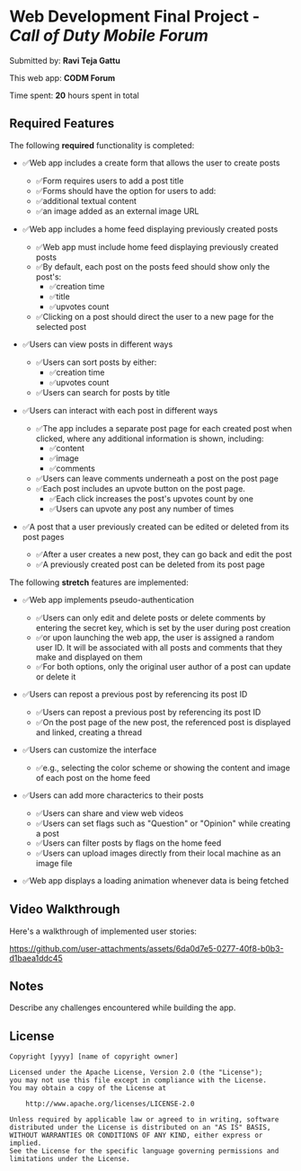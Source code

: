 # Web Development Final Project  - *Call of Duty Mobile Forum*

Submitted by: **Ravi Teja Gattu**

This web app: **CODM Forum**

Time spent: **20** hours spent in total

## Required Features

The following **required** functionality is completed:

- ✅Web app includes a create form that allows the user to create posts
    - ✅Form requires users to add a post title
    - ✅Forms should have the option for users to add:
    - ✅additional textual content
    - ✅an image added as an external image URL

- ✅Web app includes a home feed displaying previously created posts
    - ✅Web app must include home feed displaying previously created posts
    - ✅By default, each post on the posts feed should show only the post's:
        - ✅creation time
        - ✅title
        - ✅upvotes count
    - ✅Clicking on a post should direct the user to a new page for the selected post

- ✅Users can view posts in different ways
    - ✅Users can sort posts by either:
      - ✅creation time
      - ✅upvotes count
    - ✅Users can search for posts by title
      
- ✅Users can interact with each post in different ways
    - ✅The app includes a separate post page for each created post when clicked, where any additional information is shown, including:
        - ✅content
        - ✅image
        - ✅comments
    - ✅Users can leave comments underneath a post on the post page
    - ✅Each post includes an upvote button on the post page.
        - ✅Each click increases the post's upvotes count by one
        - ✅Users can upvote any post any number of times

- ✅A post that a user previously created can be edited or deleted from its post pages
    - ✅After a user creates a new post, they can go back and edit the post
    - ✅A previously created post can be deleted from its post page


The following **stretch** features are implemented:

- ✅Web app implements pseudo-authentication
    - ✅Users can only edit and delete posts or delete comments by entering the secret key, which is set by the user during post creation
    - ✅or upon launching the web app, the user is assigned a random user ID. It will be associated with all posts and comments that they make and displayed on them
    - ✅For both options, only the original user author of a post can update or delete it

- ✅Users can repost a previous post by referencing its post ID
    - ✅Users can repost a previous post by referencing its post ID
    - ✅On the post page of the new post, the referenced post is displayed and linked, creating a thread

- ✅Users can customize the interface
    - ✅e.g., selecting the color scheme or showing the content and image of each post on the home feed

- ✅Users can add more characterics to their posts
    - ✅Users can share and view web videos
    - ✅Users can set flags such as "Question" or "Opinion" while creating a post
    - ✅Users can filter posts by flags on the home feed
    - ✅Users can upload images directly from their local machine as an image file

- ✅Web app displays a loading animation whenever data is being fetched


## Video Walkthrough

Here's a walkthrough of implemented user stories:


https://github.com/user-attachments/assets/6da0d7e5-0277-40f8-b0b3-d1baea1ddc45



<!-- Recommended tools:
[Kap](https://getkap.co/) for macOS
[ScreenToGif](https://www.screentogif.com/) for Windows
[peek](https://github.com/phw/peek) for Linux. -->

## Notes

Describe any challenges encountered while building the app.

## License

    Copyright [yyyy] [name of copyright owner]

    Licensed under the Apache License, Version 2.0 (the "License");
    you may not use this file except in compliance with the License.
    You may obtain a copy of the License at

        http://www.apache.org/licenses/LICENSE-2.0

    Unless required by applicable law or agreed to in writing, software
    distributed under the License is distributed on an "AS IS" BASIS,
    WITHOUT WARRANTIES OR CONDITIONS OF ANY KIND, either express or implied.
    See the License for the specific language governing permissions and
    limitations under the License.
